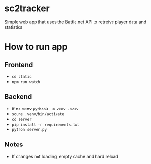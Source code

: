 # sc2tracker

Simple web app that uses the Battle.net API to retreive player data and statistics

# How to run app

Frontend
--------
- `cd static`
- `npm run watch`

Backend
-------
- if no venv `python3 -m venv .venv`
- `soure .venv/bin/activate`
- `cd server`
- `pip install -r requirements.txt`
- `python server.py`

Notes
-----
- If changes not loading, empty cache and hard reload
